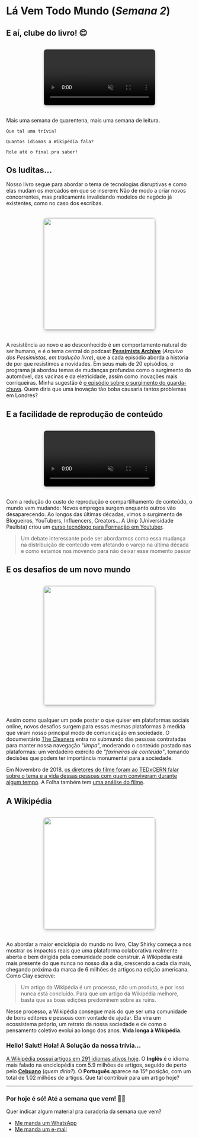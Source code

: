 # Lá Vem Todo Mundo (*Semana 2*)

## E aí, clube do livro! 😊

<video autoplay loop muted style="margin: 2rem auto; display: block; width: 300px; border-radius: .4rem; box-shadow: 0 4px 8px rgba(0,0,0,.2), 0 0 3px rgba(0,0,0,.4);">
    <source type="video/mp4" src="https://media.giphy.com/media/j2dbAdicfdwQ2Fj0Mw/giphy.mp4"></source>
</video>

Mais uma semana de quarentena, mais uma semana de leitura.

```
Que tal uma trívia?

Quantos idiomas a Wikipédia fala?

Role até o final pra saber!
```

## Os luditas...

Nosso livro segue para abordar o tema de tecnologias disruptivas e como elas mudam os mercados em que se inserem: Não de modo a criar novos concorrentes, mas praticamente invalidando modelos de negócio já existentes, como no caso dos escribas.

<img src="https://assets.atlasobscura.com/article_images/32522/image.jpg" width="300" style="margin: 2rem auto; display: block; width: 300px; border-radius: .4rem; box-shadow: 0 4px 8px rgba(0,0,0,.2), 0 0 3px rgba(0,0,0,.4);">

A resistência ao novo e ao desconhecido é um comportamento natural do ser humano, e é o tema central do podcast **[Pessimists Archive](https://pessimists.co/)** (*Arquivo dos Pessimistas, em tradução livre*), que a cada episódio aborda a história de por que resistimos a novidades. Em seus mais de 20 episódios, o programa já abordou temas de mudanças profundas como o surgimento do automóvel, das vacinas e da eletricidade, assim como inovações mais corriqueiras. Minha sugestão é [o episódio sobre o surgimento do guarda-chuva](https://pessimists.co/umbrella/). Quem diria que uma inovação tão boba causaria tantos problemas em Londres?

## E a facilidade de reprodução de conteúdo

<video autoplay loop muted style="margin: 2rem auto; display: block; width: 300px; border-radius: .4rem; box-shadow: 0 4px 8px rgba(0,0,0,.2), 0 0 3px rgba(0,0,0,.4);">
    <source type="video/mp4" src="https://media.giphy.com/media/RKZ25EH1junlFIUjza/giphy.mp4"></source>
</video>

Com a redução do custo de reprodução e compartilhamento de conteúdo, o mundo vem mudando: Novos empregos surgem enquanto outros vão desaparecendo. Ao longos das últimas décadas, vimos o surgimento de Blogueiros, YouTubers, Influencers, Creators... A Unip (Universidade Paulista) criou um [curso tecnólogo para Formação em Youtuber](https://www.educamaisbrasil.com.br/educacao/carreira/faculdade-para-youtuber-conheca-a-graduacao-na-area).

> Um debate interessante pode ser abordarmos como essa mudança na distribuição de conteúdo vem afetando o varejo na última década e como estamos nos movendo para não deixar esse momento passar

## E os desafios de um novo mundo

<img src="https://br.web.img2.acsta.net/pictures/19/03/18/21/28/3311024.jpg" width="300" style="margin: 2rem auto; display: block; width: 300px; height: 320px; object-fit: cover; border-radius: .4rem; box-shadow: 0 4px 8px rgba(0,0,0,.2), 0 0 3px rgba(0,0,0,.4);">

Assim como qualquer um pode postar o que quiser em plataformas sociais online, novos desafios surgem para essas mesmas plataformas à medida que viram nosso principal modo de comunicação em sociedade. O documentário [The Cleaners](https://www.youtube.com/watch?v=CU2fWjm8qRY) entra no submundo das pessoas contratadas para manter nossa navegação "*limpa*", moderando o conteúdo postado nas plataformas: um verdadeiro exército de *"faxineiros de conteúdo"*, tomando decisões que podem ter importância monumental para a sociedade.

Em Novembro de 2018, [os diretores do filme foram ao TEDxCERN falar sobre o tema e a vida dessas pessoas com quem conviveram durante algum tempo](https://www.ted.com/talks/hans_block_and_moritz_riesewieck_the_price_of_a_clean_internet). A Folha também tem [uma análise do filme](https://www1.folha.uol.com.br/ilustrada/2018/04/documentario-the-cleaners-questiona-faxina-digital-do-facebook.shtml).

## A Wikipédia

<img src="https://en.wikipedia.org/api/rest_v1/page/graph/png/Wikipedia%3AStatistics/0/0ae355c9441944475f60652a9c3b7b98f00f94b0.png" width="300" style="margin: 2rem auto; display: block; width: 300px; border-radius: .4rem; box-shadow: 0 4px 8px rgba(0,0,0,.2), 0 0 3px rgba(0,0,0,.4); background-color: white;">

Ao abordar a maior enciclópia do mundo no livro, Clay Shirky começa a nos mostrar os impactos reais que uma plataforma colaborativa realmente aberta e bem dirigida pela comunidade pode construir. A Wikipédia está mais presente do que nunca no nosso dia a dia, crescendo a cada dia mais, chegando próxima da marca de 6 milhões de artigos na edição americana. Como Clay escreve:

> Um artigo da Wikipédia é um processo, não um produto, e por isso nunca está concluído. Para que um artigo da Wikipédia melhore, basta que as boas edições predominem sobre as ruins.

Nesse processo, a Wikipédia consegue mais do que ser uma comunidade de bons editores e pessoas com vontade de ajudar. Ela vira um ecossistema próprio, um retrato da nossa sociedade e de como o pensamento coletivo evolui ao longo dos anos. **Vida longa à Wikipédia**.

### Hello! Salut! Hola! A Solução da nossa trívia...

[A Wikipédia possui artigos em 291 idiomas ativos hoje](https://pt.wikipedia.org/wiki/Lista_de_Wikip%C3%A9dias). O **Inglês** é o idioma mais falado na enciclopédia com 5.9 milhões de artigos, seguido de perto pelo **[Cebuano](https://pt.wikipedia.org/wiki/L%C3%ADngua_cebuana)** (*quem diria?*). O **Português** aparece na 15ª posição, com um total de 1.02 milhões de artigos. Que tal contribuir para um artigo hoje?

---

### Por hoje é só! Até a semana que vem! 🙋‍♂️

Quer indicar algum material pra curadoria da semana que vem?

- [Me manda um WhatsApp](https://api.whatsapp.com/send?phone=5521987761988&text=Oi,%20Vini!)
- [Me manda um e-mail](mailto:vinicius.ribeiro@saphyr.com.br)